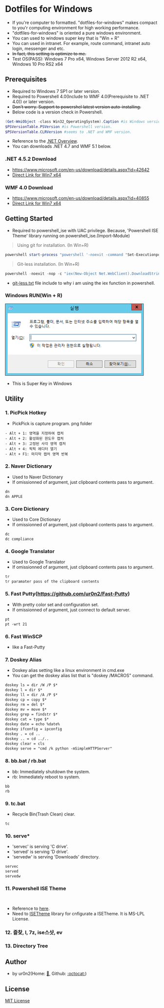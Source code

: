 # Dotfiles for Windows
- If you're computer to formatted. "dotfiles-for-windows" makes compact to you'r computing environment for high working performance.
- "dotfiles-for-windows" is oriented a pure windows environment. 
- You can used to windows super key that is "Win + R"
- You can used in intranet. For example, route command, intranet auto login, messenger and etc.
- ~~In fact, this setting is optimize to me.~~
- Test OS(PASS): Windows 7 Pro x64, Windows Server 2012 R2 x64, Windows 10 Pro RS2 x64


## Prerequisites 
- Required to Windows 7 SP1 or later version.
- Required to Powershell 4.0(Include to WMF 4.0(Prerequisite to .NET 4.0)) or later version.
- ~~Don't worry. Support to powershel latest version auto-installing.~~
- Below code is a version check in Powershell.  
```powershell
(Get-WmiObject -class Win32_OperatingSystem).Caption #is Windows version.
$PSVersionTable.PSVersion #is Powershell version.
$PSVersionTable.CLRVersion #seems to .NET and WMF version.
```
- Reference to the [.NET Overview](https://github.com/ur0n2/dotfiles-for-windows/blob/master/DOTNET.md).
- You can downloads .NET 4.7 and WMF 5.1 below.

### .NET 4.5.2 Download
- https://www.microsoft.com/en-us/download/details.aspx?id=42642
- [Direct Link for Win7 x64](https://download.microsoft.com/download/E/2/1/E21644B5-2DF2-47C2-91BD-63C560427900/NDP452-KB2901907-x86-x64-AllOS-ENU.exe)

### WMF 4.0 Download
- https://www.microsoft.com/en-us/download/details.aspx?id=40855
- [Direct Link for Win7 x64](https://download.microsoft.com/download/3/D/6/3D61D262-8549-4769-A660-230B67E15B25/Windows6.1-KB2819745-x64-MultiPkg.msu)


## Getting Started
- Required to powershell_ise with UAC privilege. Because, 'Powershell ISE Theme' library running on powershell_ise.(Import-Module) 
> Using git for installation. (In Win+R)
```powershell
powershell start-process "powershell '-noexit -command "Set-Executionpolicy ByPass;cd $env:systemdrive\;git clone https://github.com/ur0n2/dotfiles-for-windows.git;cd .\dotfiles-for-windows\;.\setup.ps1"'" -verb runas
```

> Git-less installation. (In Win+R)
```powershell
powershell -noexit -nop -c "iex(New-Object Net.WebClient).DownloadString('https://github.com/ur0n2/dotfiles-for-windows/blob/master/git-less.txt')"
```
- [git-less.txt](https://github.com/ur0n2/dotfiles-for-windows/blob/master/git-less.txt) file include to why i am using the iex function in powershell. 


### Windows RUN(Win + R)

![](https://raw.githubusercontent.com/ur0n2/dotfiles-for-windows/master/winR.png)

- This is Super Key in Windows


## Utility
### 1. PicPick Hotkey
- PickPick is capture program. png folder 
```
- Alt + 1: 영역을 지정하여 캡처
- Alt + 2: 활성화된 윈도우 캡처
- Alt + 3: 고정된 사각 영역 캡처
- Alt + 4: 픽픽 에디터 열기
- Alt + F1: 마지막 캡처 영역 반복
```


### 2. Naver Dictionary
- Used to Naver Dictionary
- If omissionned of argument, just clipboard contents pass to argument.
```
dn
dn APPLE
```

### 3. Core Dictionary
- Used to Core Dictionary
- If omissionned of argument, just clipboard contents pass to argument.
```
dc
dc compliance
```

### 4. Google Translator
- Used to Google Translator
- If omissionned of argument, just clipboard contents pass to argument.
```
tr
tr paramater pass of the clipboard contents
```

### 5. Fast Putty(https://github.com/ur0n2/Fast-Putty)
- With pretty color set and configuration set.
- If omissionned of argument, just connect to default server.
```
pt
pt -wrt 21 
```

### 6. Fast WinSCP
- like a Fast-Putty


### 7. Doskey Alias
- Doskey alias setting like a linux environment in cmd.exe
- You can get the doskey alias list that is "doskey /MACROS" command.
```
doskey ls = dir /W /P $*
doskey l = dir $*
doskey ll = dir /A /P $*
doskey cp = copy $*
doskey rm = del $*
doskey mv = move $*
doskey grep = findstr $*
doskey cat = type $*
doskey date = echo %date%
doskey ifconfig = ipconfig
doskey . = cd ..
doskey .. = cd ../..
doskey clear = cls
doskey serve = "cmd /k python -mSimpleHTTPServer"
```

### 8. bb.bat / rb.bat
- bb: Immediately shutdown the system.
- rb: Immediately reboot to system.
```
bb
rb
```

### 9. tc.bat
- Recycle Bin(Trash Clean) clear.
```
tc
```

### 10. serve\*
- 'servec' is serving 'C drive'.
- 'served' is serving 'D drive'.
- 'servedw' is serving 'Downloads' directory.
```
servec
served
servedw
```

### 11. Powershell ISE Theme

![]()

- Reference to [here](http://lifeinpowershell.blogspot.kr/2014/03/powershell-ise-color-themes.html).
- Need to [ISETheme](https://gallery.technet.microsoft.com/ISE-Color-Theme-Cmdlets-24905f9e) library for cnfigurate a ISETheme. It is MS-LPL License.



### 12. 즐찾, l, 7z, ise스샷, ev 


### 13. Directory Tree

## Author
- by ur0n2(Home: [:house_with_garden:](https://ur0n2.com), Github: [:octocat:](https://github.com/ur0n2))


## License
[MIT License](https://github.com/ur0n2/dotfiles-for-windows/blob/master/LICENSE)
